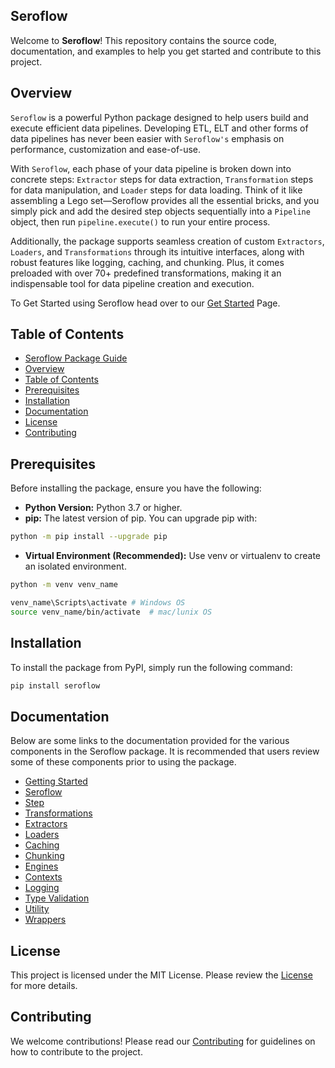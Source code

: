 ## Seroflow

Welcome to **Seroflow**! This repository contains the source code, documentation, and examples to help you get started and contribute to this project.

## Overview
`Seroflow` is a powerful Python package designed to help users build and execute efficient data pipelines. Developing ETL, ELT and other forms of data pipelines has never been easier with `Seroflow's` emphasis on performance, customization and ease-of-use.

With `Seroflow`, each phase of your data pipeline is broken down into concrete steps: `Extractor` steps for data extraction, `Transformation` steps for data manipulation, and `Loader` steps for data loading. Think of it like assembling a Lego set—Seroflow provides all the essential bricks, and you simply pick and add the desired step objects sequentially into a `Pipeline` object, then run `pipeline.execute()` to run your entire process. 

Additionally, the package supports seamless creation of custom `Extractors`, `Loaders`, and `Transformations` through its intuitive interfaces, along with robust features like logging, caching, and chunking. Plus, it comes preloaded with over 70+ predefined transformations, making it an indispensable tool for data pipeline creation and execution.

To Get Started using Seroflow head over to our [Get Started](docs/getting_started.md) Page.

## Table of Contents

- [Seroflow Package Guide](#seroflow-package-guide)
- [Overview](#overview)
- [Table of Contents](#table-of-contents)
- [Prerequisites](#prerequisites)
- [Installation](#installation)
- [Documentation](#documentation)
- [License](#license)
- [Contributing](#contributing)

## Prerequisites

Before installing the package, ensure you have the following:

- **Python Version:** Python 3.7 or higher.
- **pip:** The latest version of pip. You can upgrade pip with:
```bash
python -m pip install --upgrade pip
```
- **Virtual Environment (Recommended):** Use venv or virtualenv to create an isolated environment.
```bash
python -m venv venv_name

venv_name\Scripts\activate # Windows OS
source venv_name/bin/activate  # mac/lunix OS
```

## Installation

To install the package from PyPI, simply run the following command:

```bash
pip install seroflow
```

## Documentation
Below are some links to the documentation provided for the various components in the Seroflow package. It is recommended that users review some of these components prior to using the package.

- [Getting Started](docs/getting_started.md)
- [Seroflow](docs/Seroflow.md)
- [Step](docs/step.md)
- [Transformations](docs/transformations/transformation.md)
- [Extractors](docs/extract.md)
- [Loaders](docs/load.md)
- [Caching](docs/cache.md)
- [Chunking](docs/chunker.md)
- [Engines](docs/engine.md)
- [Contexts](docs/context.md)
- [Logging](docs/log.md)
- [Type Validation](docs/types.md)
- [Utility](docs/utils.md)
- [Wrappers](docs/wrappers.md)

## License
This project is licensed under the MIT License. Please review the [License](LICENSE.md) for more details.

## Contributing
We welcome contributions! Please read our [Contributing](docs/contributing.md) for guidelines on how to contribute to the project.
